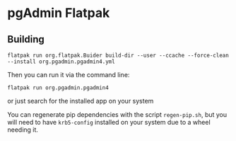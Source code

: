 # pgAdmin Flatpak

## Building

```
flatpak run org.flatpak.Buider build-dir --user --ccache --force-clean --install org.pgadmin.pgadmin4.yml
```

Then you can run it via the command line:

```
flatpak run org.pgadmin.pgadmin4
```

or just search for the installed app on your system

You can regenerate pip dependencies with the script `regen-pip.sh`, but you will need to have `krb5-config` installed on your system due to a wheel needing it.
